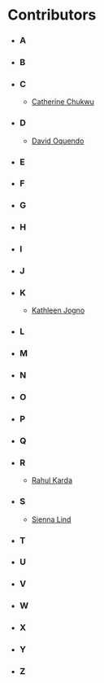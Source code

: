 # Contributors

- ### **A**
- ### **B**
- ### **C**
  - [Catherine Chukwu](https://github.com/kjcatherine)
- ### **D**
  - [David Oquendo](https://github.com/DaoOqu)
- ### **E**
- ### **F**
- ### **G**
- ### **H**
- ### **I**
- ### **J**
- ### **K**
  - [Kathleen Jogno](https://github.com/redKath)
- ### **L**
- ### **M**
- ### **N**
- ### **O**
- ### **P**
- ### **Q**
- ### **R**
  - [Rahul Karda](https://github.com/rahulkarda)
- ### **S**
  - [Sienna Lind](https://github.com/siennalind)
- ### **T**
- ### **U**
- ### **V**
- ### **W**
- ### **X**
- ### **Y**
- ### **Z**
